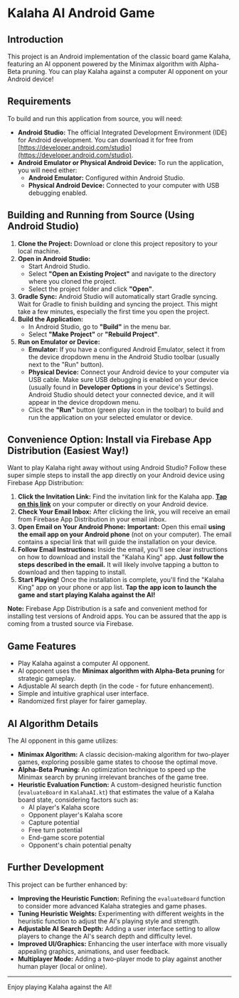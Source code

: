 # Kalaha AI Android Game

## Introduction

This project is an Android implementation of the classic board game Kalaha, featuring an AI opponent powered by the Minimax algorithm with Alpha-Beta pruning.  You can play Kalaha against a computer AI opponent on your Android device!

## Requirements

To build and run this application from source, you will need:

*   **Android Studio:**  The official Integrated Development Environment (IDE) for Android development. You can download it for free from [https://developer.android.com/studio](https://developer.android.com/studio).
*   **Android Emulator or Physical Android Device:** To run the application, you will need either:
    *   **Android Emulator:**  Configured within Android Studio.
    *   **Physical Android Device:**  Connected to your computer with USB debugging enabled.

## Building and Running from Source (Using Android Studio)

1.  **Clone the Project:** Download or clone this project repository to your local machine.
2.  **Open in Android Studio:**
    *   Start Android Studio.
    *   Select **"Open an Existing Project"** and navigate to the directory where you cloned the project.
    *   Select the project folder and click **"Open"**.
3.  **Gradle Sync:** Android Studio will automatically start Gradle syncing. Wait for Gradle to finish building and syncing the project. This might take a few minutes, especially the first time you open the project.
4.  **Build the Application:**
    *   In Android Studio, go to **"Build"** in the menu bar.
    *   Select **"Make Project"** or **"Rebuild Project"**.
5.  **Run on Emulator or Device:**
    *   **Emulator:** If you have a configured Android Emulator, select it from the device dropdown menu in the Android Studio toolbar (usually next to the "Run" button).
    *   **Physical Device:**  Connect your Android device to your computer via USB cable. Make sure USB debugging is enabled on your device (usually found in **Developer Options** in your device's Settings). Android Studio should detect your connected device, and it will appear in the device dropdown menu.
    *   Click the **"Run"** button (green play icon in the toolbar) to build and run the application on your selected emulator or device.

## Convenience Option: Install via Firebase App Distribution (Easiest Way!)

Want to play Kalaha right away without using Android Studio? Follow these super simple steps to install the app directly on your Android device using Firebase App Distribution:

1.  **Click the Invitation Link:**  Find the invitation link for the Kalaha app. **[Tap on this link](https://appdistribution.firebase.dev/i/a0fa562e61ea8ab8)** on your computer or directly on your Android device.
2.  **Check Your Email Inbox:**  After clicking the link, you will receive an email from Firebase App Distribution in your email inbox.
3.  **Open Email on Your Android Phone:** **Important:** Open this email **using the email app on your Android phone** (not on your computer).  The email contains a special link that will guide the installation on your device.
4.  **Follow Email Instructions:**  Inside the email, you'll see clear instructions on how to download and install the "Kalaha King" app.  **Just follow the steps described in the email.**  It will likely involve tapping a button to download and then tapping to install.
5.  **Start Playing!** Once the installation is complete, you'll find the "Kalaha King" app on your phone or app list. **Tap the app icon to launch the game and start playing Kalaha against the AI!**

**Note:** Firebase App Distribution is a safe and convenient method for installing test versions of Android apps. You can be assured that the app is coming from a trusted source via Firebase.

## Game Features

*   Play Kalaha against a computer AI opponent.
*   AI opponent uses the **Minimax algorithm with Alpha-Beta pruning** for strategic gameplay.
*   Adjustable AI search depth (in the code - for future enhancement).
*   Simple and intuitive graphical user interface.
*   Randomized first player for fairer gameplay.

## AI Algorithm Details

The AI opponent in this game utilizes:

*   **Minimax Algorithm:** A classic decision-making algorithm for two-player games, exploring possible game states to choose the optimal move.
*   **Alpha-Beta Pruning:** An optimization technique to speed up the Minimax search by pruning irrelevant branches of the game tree.
*   **Heuristic Evaluation Function:** A custom-designed heuristic function (`evaluateBoard` in `KalahaAI.kt`) that estimates the value of a Kalaha board state, considering factors such as:
    *   AI player's Kalaha score
    *   Opponent player's Kalaha score
    *   Capture potential
    *   Free turn potential
    *   End-game score potential
    *   Opponent's chain potential penalty

## Further Development

This project can be further enhanced by:

*   **Improving the Heuristic Function:**  Refining the `evaluateBoard` function to consider more advanced Kalaha strategies and game phases.
*   **Tuning Heuristic Weights:** Experimenting with different weights in the heuristic function to adjust the AI's playing style and strength.
*   **Adjustable AI Search Depth:** Adding a user interface setting to allow players to change the AI's search depth and difficulty level.
*   **Improved UI/Graphics:** Enhancing the user interface with more visually appealing graphics, animations, and user feedback.
*   **Multiplayer Mode:**  Adding a two-player mode to play against another human player (local or online).

---

Enjoy playing Kalaha against the AI!
